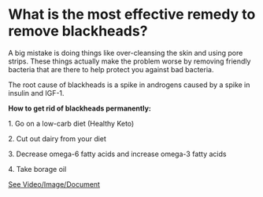 # What is the most effective remedy to remove blackheads?

A big mistake is doing things like over-cleansing the skin and using pore strips. These things actually make the problem worse by removing friendly bacteria that are there to help protect you against bad bacteria.

The root cause of blackheads is a spike in androgens caused by a spike in insulin and IGF-1.

**How to get rid of blackheads permanently:**

1\. Go on a low-carb diet (Healthy Keto)

2\. Cut out dairy from your diet

3\. Decrease omega-6 fatty acids and increase omega-3 fatty acids

4\. Take borage oil

 [See Video/Image/Document](https://hls-player.drberg.com/asset?path=migrated-assets/remove-blackheads-permanently-simply-by-tweaking-your-diet)